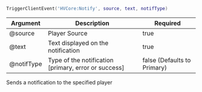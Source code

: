 ```lua
TriggerClientEvent('HVCore:Notify', source, text, notifType)
```

| Argument | Description | Required |
| ----------- | ----------- | ----------- |
| @source | Player Source | true |
| @text | Text displayed on the notification | true |
| @notifType | Type of the notification [primary, error or success] | false (Defaults to Primary)

Sends a notification to the specified player